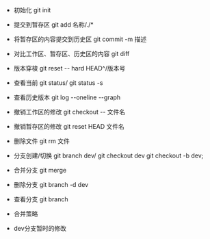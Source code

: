 * 初始化 git init
* 提交到暂存区 git add 名称/./*
* 将暂存区的内容提交到历史区 git commit -m 描述
* 对比工作区、暂存区、历史区的内容 git diff
* 版本穿梭 git reset -- hard HEAD^/版本号
* 查看当前 git status/ git status -s
* 查看历史版本 git log --oneline --graph
* 撤销工作区的修改 git checkout -- 文件名
* 撤销暂存区的修改 git reset HEAD 文件名
* 删除文件 git rm 文件
* 分支创建/切换 git branch dev/ git checkout dev 
git checkout -b dev;
* 合并分支 git merge 
* 删除分支 git branch -d dev
* 查看分支 git branch
* 合并策略

* dev分支暂时的修改